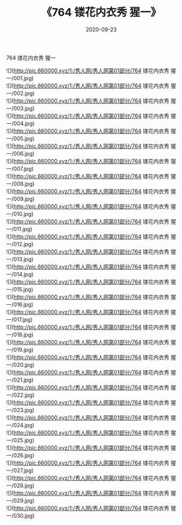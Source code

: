 ﻿---
layout: post
title:  《764 镂花内衣秀 猩一》
date:   2020-09-23
img: http://pic.660000.xyz/1:/秀人网/秀人网第01部分/764 镂花内衣秀 猩一/000.jpg
categories: [美女, 清纯, 唯美]
---

764 镂花内衣秀 猩一

  ![](http://pic.660000.xyz/1:/秀人网/秀人网第01部分/764 镂花内衣秀 猩一/001.jpg) <br> ![](http://pic.660000.xyz/1:/秀人网/秀人网第01部分/764 镂花内衣秀 猩一/002.jpg) <br> ![](http://pic.660000.xyz/1:/秀人网/秀人网第01部分/764 镂花内衣秀 猩一/003.jpg) <br> ![](http://pic.660000.xyz/1:/秀人网/秀人网第01部分/764 镂花内衣秀 猩一/004.jpg) <br> ![](http://pic.660000.xyz/1:/秀人网/秀人网第01部分/764 镂花内衣秀 猩一/005.jpg) <br> ![](http://pic.660000.xyz/1:/秀人网/秀人网第01部分/764 镂花内衣秀 猩一/006.jpg) <br> ![](http://pic.660000.xyz/1:/秀人网/秀人网第01部分/764 镂花内衣秀 猩一/007.jpg) <br> ![](http://pic.660000.xyz/1:/秀人网/秀人网第01部分/764 镂花内衣秀 猩一/008.jpg) <br> ![](http://pic.660000.xyz/1:/秀人网/秀人网第01部分/764 镂花内衣秀 猩一/009.jpg) <br> ![](http://pic.660000.xyz/1:/秀人网/秀人网第01部分/764 镂花内衣秀 猩一/010.jpg) <br> ![](http://pic.660000.xyz/1:/秀人网/秀人网第01部分/764 镂花内衣秀 猩一/011.jpg) <br> ![](http://pic.660000.xyz/1:/秀人网/秀人网第01部分/764 镂花内衣秀 猩一/012.jpg) <br> ![](http://pic.660000.xyz/1:/秀人网/秀人网第01部分/764 镂花内衣秀 猩一/013.jpg) <br> ![](http://pic.660000.xyz/1:/秀人网/秀人网第01部分/764 镂花内衣秀 猩一/014.jpg) <br> ![](http://pic.660000.xyz/1:/秀人网/秀人网第01部分/764 镂花内衣秀 猩一/015.jpg) <br> ![](http://pic.660000.xyz/1:/秀人网/秀人网第01部分/764 镂花内衣秀 猩一/016.jpg) <br> ![](http://pic.660000.xyz/1:/秀人网/秀人网第01部分/764 镂花内衣秀 猩一/017.jpg) <br> ![](http://pic.660000.xyz/1:/秀人网/秀人网第01部分/764 镂花内衣秀 猩一/018.jpg) <br> ![](http://pic.660000.xyz/1:/秀人网/秀人网第01部分/764 镂花内衣秀 猩一/019.jpg) <br> ![](http://pic.660000.xyz/1:/秀人网/秀人网第01部分/764 镂花内衣秀 猩一/020.jpg) <br> ![](http://pic.660000.xyz/1:/秀人网/秀人网第01部分/764 镂花内衣秀 猩一/021.jpg) <br> ![](http://pic.660000.xyz/1:/秀人网/秀人网第01部分/764 镂花内衣秀 猩一/022.jpg) <br> ![](http://pic.660000.xyz/1:/秀人网/秀人网第01部分/764 镂花内衣秀 猩一/023.jpg) <br> ![](http://pic.660000.xyz/1:/秀人网/秀人网第01部分/764 镂花内衣秀 猩一/024.jpg) <br> ![](http://pic.660000.xyz/1:/秀人网/秀人网第01部分/764 镂花内衣秀 猩一/025.jpg) <br> ![](http://pic.660000.xyz/1:/秀人网/秀人网第01部分/764 镂花内衣秀 猩一/026.jpg) <br> ![](http://pic.660000.xyz/1:/秀人网/秀人网第01部分/764 镂花内衣秀 猩一/027.jpg) <br> ![](http://pic.660000.xyz/1:/秀人网/秀人网第01部分/764 镂花内衣秀 猩一/028.jpg) <br> ![](http://pic.660000.xyz/1:/秀人网/秀人网第01部分/764 镂花内衣秀 猩一/029.jpg) <br> ![](http://pic.660000.xyz/1:/秀人网/秀人网第01部分/764 镂花内衣秀 猩一/030.jpg) <br>